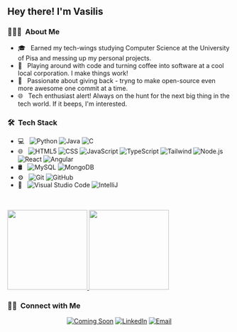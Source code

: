 
<h2> Hey there! I'm Vasilis</h2>

<h3> 👨🏻‍💻 &nbsp;About Me </h3>

- 🎓 &nbsp; Earned my tech-wings studying Computer Science at the University of Pisa and messing up my personal projects.
- 💼 &nbsp; Playing around with code and turning coffee into software at a cool local corporation. I make things work!
- 🌱 &nbsp; Passionate about giving back - tryng to make open-source even more awesome one commit at a time.
- 🌐 &nbsp; Tech enthusiast alert! Always on the hunt for the next big thing in the tech world. If it beeps, I'm interested.

<h3> 🛠 &nbsp;Tech Stack</h3>

- 💻 &nbsp;
  ![Python](https://img.shields.io/badge/-Python-333333?style=flat&logo=python)
  ![Java](https://img.shields.io/badge/-Java-333333?style=flat&logo=Java&logoColor=007396)
  ![C](https://img.shields.io/badge/-C-333333?style=flat&logo=C)
- 🌐 &nbsp;
  ![HTML5](https://img.shields.io/badge/-HTML5-333333?style=flat&logo=HTML5)
  ![CSS](https://img.shields.io/badge/-CSS-333333?style=flat&logo=CSS3&logoColor=1572B6)
  ![JavaScript](https://img.shields.io/badge/-JavaScript-333333?style=flat&logo=javascript)
  ![TypeScript](https://img.shields.io/badge/-TypeScript-333333?style=flat&logo=typescript)
  ![Tailwind](https://img.shields.io/badge/-Tailwind-333333?style=flat&logo=tailwind-css)
  ![Node.js](https://img.shields.io/badge/-Node.js-333333?style=flat&logo=node.js)
  ![React](https://img.shields.io/badge/-React-333333?style=flat&logo=react)
  ![Angular](https://img.shields.io/badge/-Angular-333333?style=flat&logo=angular)
- 🛢 &nbsp;
  ![MySQL](https://img.shields.io/badge/-MySQL-333333?style=flat&logo=mysql)
  ![MongoDB](https://img.shields.io/badge/-MongoDB-333333?style=flat&logo=mongodb)
- ⚙️ &nbsp;
  ![Git](https://img.shields.io/badge/-Git-333333?style=flat&logo=git)
  ![GitHub](https://img.shields.io/badge/-GitHub-333333?style=flat&logo=github)
- 🔧 &nbsp;
  ![Visual Studio Code](https://img.shields.io/badge/-Visual%20Studio%20Code-333333?style=flat&logo=visual-studio-code&logoColor=007ACC)
  ![IntelliJ](https://img.shields.io/badge/-IntelliJ-333333?style=flat&logo=intellij-idea)

<br/>
<br/>
<a href="https://github.com/vasilisTako">
  <img height="180em" src="https://github-readme-stats.vercel.app/api?username=vasilisTako&theme=buefy&show_icons=true" />
  <img height="180em" src="https://github-readme-stats.vercel.app/api/top-langs/?username=vasilisTako&theme=buefy&layout=compact" />
</a>

<h3> 🤝🏻 &nbsp;Connect with Me </h3>

<p align="center">
<a href="#"><img alt="Coming Soon" src="https://img.shields.io/badge/Website-www.websitehere.com-blue?style=flat-square&logo=google-chrome"></a>
<a href="https://www.linkedin.com/in/VasilisTako/"><img alt="LinkedIn" src="https://img.shields.io/badge/LinkedIn-Vasilis%20Tako-blue?style=flat-square&logo=linkedin"></a>
<a href="mailto:vasilis1999@hotmail.it"><img alt="Email" src="https://img.shields.io/badge/Email-vasilis1999@hotmail.it-blue?style=flat-square&logo=microsoft-outlook"></a>
</p>

<!--
**VasilisTako/VasilisTako** is a ✨ _special_ ✨ repository because its `README.md` (this file) appears on your GitHub profile.

Here are some ideas to get you started:

- 🔭 I’m currently working on ...
- 🌱 I’m currently learning ...
- 👯 I’m looking to collaborate on ...
- 🤔 I’m looking for help with ...
- 💬 Ask me about ...
- 📫 How to reach me: ...
- 😄 Pronouns: ...
- ⚡ Fun fact: ...
-->
